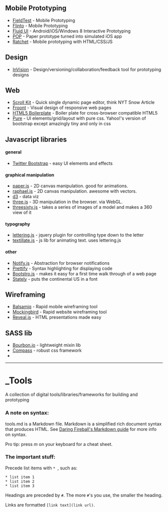 ## Mobile Prototyping
* [FieldTest](http://fieldtestapp.com) - Mobile Prototyping
* [Flinto](http://www.flinto.com/) - Mobile Prototyping
* [Fluid UI](http://www.fluidui.com/) - Android/iOS/Windows 8 Interactive Prototyping
* [POP](http://popapp.in/) - Paper prototype turned into simulated iOS app
* [Ratchet](http://maker.github.io/ratchet/) - Mobile prototyping with HTML/CSS/JS

## Design
* [InVision](http://www.invisionapp.com/) - Design/versioning/collaboration/feedback tool for prototyping designs

## Web
* [Scroll Kit](https://www.scrollkit.com/) - Quick single dynamic page editor, think NYT Snow Article
* [Froont](http://froont.com/) - Visual design of responsive web pages
* [HTML5 Boilerplate](http://html5boilerplate.com/) - Boiler plate for cross-browser compatible HTML5
* [Pure](http://purecss.io/) - UI elements/grid/layout with pure css. Yahoo!'s version of bootstrap except amazingly tiny and only in css

## Javascript libraries

#### general
* [Twitter Bootstrap](http://twitter.github.io/bootstrap/javascript.html) - easy UI elements and effects

#### graphical manipulation
* [paper.js](http://paperjs.org/) - 2D canvas manipulation. good for animations.
* [raphael.js](http://raphaeljs.com/) - 2D canvas manipulation. awesome with vectors.
* [d3](http://d3js.org/) - data viz
* [three.js](http://threejs.org/) - 3D manipulation in the browser. via WebGL.
* [threesixty.js](http://nick-jonas.github.io/threesixtyjs/) - takes a series of images of a model and makes a 360 view of it

#### typography
* [lettering.js](http://letteringjs.com/) - jquery plugin for controlling type down to the letter
* [textillate.js](http://jschr.github.io/textillate/) - js lib for animating text. uses lettering.js


#### other
* [Notify.js](http://alxgbsn.co.uk/2013/02/20/notify-js-a-handy-wrapper-for-the-web-notifications-api/) - Abstraction for browser notifications
* [Prettify](https://code.google.com/p/google-code-prettify/) - Syntax highlighting for displaying code
* [Bootstro.js](http://clu3.github.io/bootstro.js/#) - makes it easy for a first time walk through of a web page
* [Stately](http://intridea.github.io/stately/) - puts the continental US in a font



## Wireframing
* [Balsamiq](http://www.balsamiq.com/) - Rapid mobile wireframing tool
* [Mockingbird](https://gomockingbird.com/) - Rapid website wireframing tool
* [Reveal.js](http://lab.hakim.se/reveal-js/#/) - HTML presentations made easy

## SASS lib
* [Bourbon.io](http://bourbon.io/) - lightweight mixin lib
* [Compass](http://compass-style.org/) - robust css framework
* 


--------------------------------------------------------

# _Tools

A collection of digital tools/libraries/frameworks for building and prototyping

### A note on syntax:
tools.md is a Markdown file. Markdown is a simplified rich document
syntax that produces HTML. 
See [Daring Fireball's Markdown
guide](http://daringfireball.net/projects/markdown/syntax) for more info
on syntax.

Pro tip: press *m* on your keyboard for a cheat sheet.

### The important stuff:
Precede list items with `* `, such as:
```
* list item 1
* list item 2
* list item 3
```

Headings are preceded by `#`. The more `#`'s you use, the smaller the
heading.

Links are formatted `[link text](link url)`.




